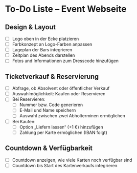 # To-Do Liste – Event Webseite

## Design & Layout
- [ ] Logo oben in der Ecke platzieren  
- [ ] Farbkonzept an Logo-Farben anpassen  
- [ ] Lageplan der Bars integrieren  
- [ ] Zeitplan des Abends darstellen  
- [ ] Fotos und Informationen zum Dresscode hinzufügen  

## Ticketverkauf & Reservierung
- [ ] Abfrage, ob Absolvent oder öffentlicher Verkauf  
- [ ] Auswahlmöglichkeit: Kaufen oder Reservieren  
- [ ] Bei Reservieren:
  - [ ] Nummer bzw. Code generieren  
  - [ ] E-Mail und Name speichern  
  - [ ] Auswahl zwischen zwei Abholterminen ermöglichen  
- [ ] Bei Kaufen:
  - [ ] Option „Liefern lassen“ (+1 €) hinzufügen  
  - [ ] Zahlung per Karte ermöglichen (IBAN folgt)  

## Countdown & Verfügbarkeit
- [ ] Countdown anzeigen, wie viele Karten noch verfügbar sind  
- [ ] Countdown bis Start des Kartenverkaufs integrieren  
